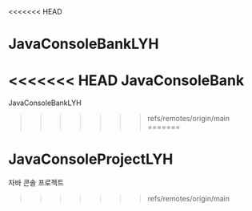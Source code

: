 <<<<<<< HEAD
# JavaConsoleBankLYH
<<<<<<< HEAD
JavaConsoleBank
=======
JavaConsoleBankLYH
>>>>>>> refs/remotes/origin/main
=======
# JavaConsoleProjectLYH
자바 콘솔 프로젝트
>>>>>>> refs/remotes/origin/main
